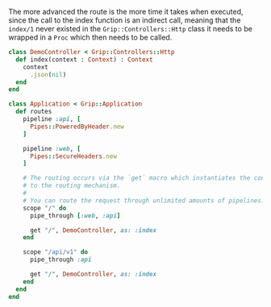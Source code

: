 The more advanced the route is the more time it takes when executed, since the call to the index function is an indirect call, meaning that the `index/1` never existed in the `Grip::Controllers::Http` class it needs to be wrapped in a `Proc` which then needs to be called.

```ruby
class DemoController < Grip::Controllers::Http
  def index(context : Context) : Context
    context
      .json(nil)
  end
end

class Application < Grip::Application
  def routes
    pipeline :api, [
      Pipes::PoweredByHeader.new
    ]

    pipeline :web, [
      Pipes::SecureHeaders.new
    ]

    # The routing occurs via the `get` macro which instantiates the controller class and assigns a route
    # to the routing mechanism.
    #
    # You can route the request through unlimited amounts of pipelines.
    scope "/" do
      pipe_through [:web, :api]

      get "/", DemoController, as: :index
    end

    scope "/api/v1" do
      pipe_through :api

      get "/", DemoController, as: :index
    end
  end
end
```
